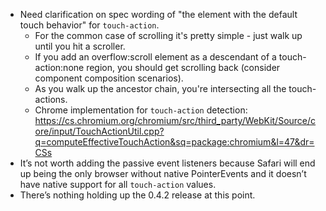 * Need clarification on spec wording of "the element with the default touch behavior" for `touch-action`.
  * For the common case of scrolling it's pretty simple - just walk up until you hit a scroller.
  * If you add an overflow:scroll element as a descendant of a touch-action:none region, you should get scrolling back (consider component composition scenarios).
  * As you walk up the ancestor chain, you're intersecting all the touch-actions.
  * Chrome implementation for `touch-action` detection: https://cs.chromium.org/chromium/src/third_party/WebKit/Source/core/input/TouchActionUtil.cpp?q=computeEffectiveTouchAction&sq=package:chromium&l=47&dr=CSs
* It’s not worth adding the passive event listeners because Safari will end up being the only browser without native PointerEvents and it doesn’t have native support for all `touch-action` values.
* There’s nothing holding up the 0.4.2 release at this point.
